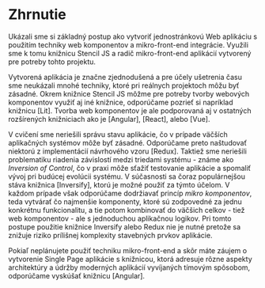 # Zhrnutie

Ukázali sme si základný postup ako vytvoriť jednostránkovú Web aplikáciu s použitím techniky web komponentov a mikro-front-end integrácie. Využili sme k tomu knižnicu Stencil JS a radič mikro-front-end aplikácií vytvorený pre potreby tohto projektu.

Vytvorená aplikácia je značne zjednodušená a pre účely ušetrenia času sme neukázali mnohé techniky, ktoré pri reálnych projektoch môžu byť zásadné. Okrem knižnice Stencil JS môžme pre potreby tvorby webových komponentov využiť aj iné knižnice, odporúčame pozrieť si napríklad knižnicu [Lit]. Tvorba web komponentov je ale podporovaná aj v ostatných rozšírených knižniciach ako je [Angular], [React], alebo [Vue].

V cvičení sme neriešili správu stavu aplikácie, čo v prípade väčších aplikačných systémov môže byť zásadné. Odporúčame preto naštudovať niektorú z implementácií návrhového vzoru [Redux]. Taktiež sme neriešili problematiku riadenia závislostí medzi triedami systému - známe ako _Inversion of Control_, čo v praxi môže sťažiť testovanie aplikácie a spomaliť vývoj pri budúcej evolúcii systému. V súčasnosti sa čoraz populárnejšou stáva knižnica [Inversify], ktorú je možné použiť za týmto účelom. V každom prípade však odporúčame dodržiavať princíp _mikro komponentov_, teda vytvárať čo najmenšie komponenty, ktoré sú zodpovedné za jednu konkrétnu funkcionalitu, a tie potom kombinovať do väčšich celkov - tiež web komponentov - ale s jednoduchou aplikačnou logikov. Pri tomto postupe použitie knižnice Inversify alebo Redux nie je nutné pretože sa znižuje riziko prílišnej komplexity stavebných prvkov aplikácie.

Pokiaľ neplánujete použiť techniku mikro-front-end a skôr máte záujem o vytvorenie Single Page aplikácie s knižnicou, ktorá adresuje rôzne aspekty architektúry a údržby moderných aplikácií vyvíjaných tímovým spôsobom, odporúčame vyskúšať knižnicu [Angular].
